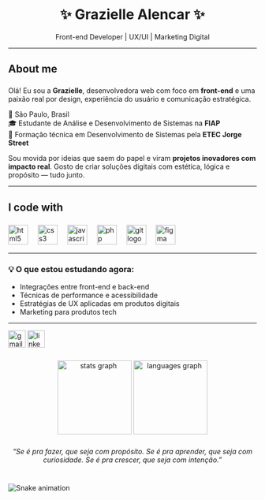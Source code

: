 <h1 align="center">✨ Grazielle Alencar ✨</h1>
<p align="center">Front-end Developer | UX/UI | Marketing Digital</p>

---

<h2 align="left">About me</h2>

###

Olá! Eu sou a **Grazielle**, desenvolvedora web com foco em **front-end** e uma paixão real por design, experiência do usuário e comunicação estratégica.

📍 São Paulo, Brasil  
🎓 Estudante de Análise e Desenvolvimento de Sistemas na **FIAP**  
🧠 Formação técnica em Desenvolvimento de Sistemas pela **ETEC Jorge Street**

Sou movida por ideias que saem do papel e viram **projetos inovadores com impacto real**. Gosto de criar soluções digitais com estética, lógica e propósito — tudo junto.

---

<h2 align="left">I code with</h2>

###
<p align="left">
  <img src="https://cdn.jsdelivr.net/gh/devicons/devicon/icons/html5/html5-original.svg" height="40" alt="html5 logo" />
  <img width="12" />
  <img src="https://cdn.jsdelivr.net/gh/devicons/devicon/icons/css3/css3-original.svg" height="40" alt="css3 logo" />
  <img width="12" />
  <img src="https://cdn.jsdelivr.net/gh/devicons/devicon/icons/javascript/javascript-original.svg" height="40" alt="javascript logo" />
  <img width="12" />
  <img src="https://cdn.jsdelivr.net/gh/devicons/devicon/icons/php/php-original.svg" height="40" alt="php logo" />
  <img width="12" />
  <img src="https://cdn.jsdelivr.net/gh/devicons/devicon/icons/git/git-original.svg" height="40" alt="git logo" />
  <img width="12" />
  <img src="https://cdn.jsdelivr.net/gh/devicons/devicon/icons/figma/figma-original.svg" height="40" alt="figma logo" />
</p>


---

### 💡 O que estou estudando agora:
- Integrações entre front-end e back-end
- Técnicas de performance e acessibilidade
- Estratégias de UX aplicadas em produtos digitais
- Marketing para produtos tech

---

<div align="left">
  <img src="https://img.shields.io/static/v1?message=Gmail&logo=gmail&label=&color=D14836&logoColor=white&labelColor=&style=for-the-badge" href="mailto:graziellealencar3@gmail.com" target="_blank" height="35" alt="gmail logo"  />
  <img src="https://img.shields.io/static/v1?message=LinkedIn&logo=linkedin&label=&color=0077B5&logoColor=white&labelColor=&style=for-the-badge" href="www.linkedin.com/in/grazielle-alencar" target="_blank" height="35" alt="linkedin logo"  />
</div>

###

<div align="center">
  <img src="https://github-readme-stats.vercel.app/api?username=grazialencar&hide_title=false&hide_rank=false&show_icons=true&include_all_commits=true&count_private=true&disable_animations=false&theme=dracula&locale=en&hide_border=false" height="150" alt="stats graph"  />
  <img src="https://github-readme-stats.vercel.app/api/top-langs?username=grazialencar&locale=en&hide_title=false&layout=compact&card_width=320&langs_count=5&theme=dracula&hide_border=false" height="150" alt="languages graph"  />
</div>

###

<p align="center"><i>“Se é pra fazer, que seja com propósito. Se é pra aprender, que seja com curiosidade. Se é pra crescer, que seja com intenção.”</i></p>

###

<br clear="both">

<img src="https://raw.githubusercontent.com/maurodesouza/maurodesouza/output/snake.svg" alt="Snake animation" />

###
